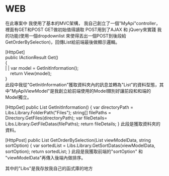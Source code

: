 # WEB
 
在此專案中 我使用了基本的MVC架構，
我自己創立了一個"MyApi"controller，裡面有GET和POST
GET做初始值得讀取
POST用到了AJAX 和 jQuery來實踐 我的功能(使用一個dropdownlist 來使得丟出一個POST到後段給 GetOrderBySelection)，回傳List<MyApiViewModel>給前端最後做顯示邏輯。
 
 [HttpGet]  
 public IActionResult Get()  
 {  
       |   | var model = GetInitInformation();  
       &nbsp;&nbsp;&nbsp;&nbsp;return View(model);   
 }  
此段中我從"GetInitInformation"獲取資料夾內的訊息並轉為"List<MyApiViewModel>"的資料型態，其中"MyApiViewModel"是我創立給前端使用的Model類別好讓前段和和端的Model獨立。
 
 [HttpGet]
 public List<MyApiViewModel> GetInitInformation()
 {
     var directoryPath = Libs.Library.FolderPath("Files");
     string[] filePaths = Directory.GetFiles(directoryPath);
     var fileDetails= Libs.Library.GetFileDatas(filePaths);
     return fileDetails;
 }
 此段是獲取資料夾的資料。
 
 [HttpPost]
 public List<MyApiViewModel> GetOrderBySelection(List<MyApiViewModel> viewModelData, string sortOption)
 {
     var sortedList = Libs.Library.GetSortDatas(viewModelData, sortOption);
     return sortedList;
 }
 此段是我獲取前端的"sortOption" 和 "viewModelData"再傳入後端內做排序。

 其中的"Libs"是我存放我自己的函式庫的地方

 
